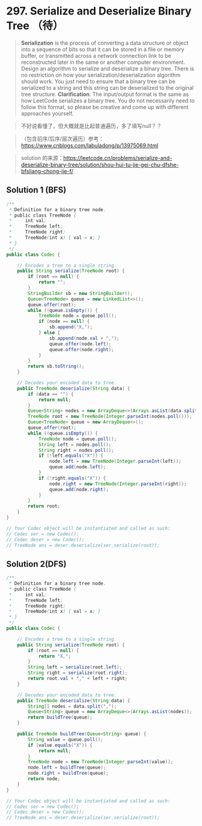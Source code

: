 # 297. Serialize and Deserialize Binary Tree （待）

>**Serialization** is the process of converting a data structure or object into a sequence of bits so that it can be stored in a file or memory buffer, or transmitted across a network connection link to be reconstructed later in the same or another computer environment.
Design an algorithm to serialize and deserialize a binary tree. There is no restriction on how your serialization/deserialization algorithm should work. You just need to ensure that a binary tree can be serialized to a string and this string can be deserialized to the original tree structure.
**Clarification**: The input/output format is the same as how LeetCode serializes a binary tree. You do not necessarily need to follow this format, so please be creative and come up with different approaches yourself.

>不好说看懂了，但大概就是比起普通遍历，多了填写null？？

>（包含前序/后序/层次遍历）参考：https://www.cnblogs.com/labuladong/p/13975069.html

>solution 的来源：https://leetcode.cn/problems/serialize-and-deserialize-binary-tree/solution/shou-hui-tu-jie-gei-chu-dfshe-bfsliang-chong-jie-f/
## Solution 1 (BFS)
```java
/**
 * Definition for a binary tree node.
 * public class TreeNode {
 *     int val;
 *     TreeNode left;
 *     TreeNode right;
 *     TreeNode(int x) { val = x; }
 * }
 */
public class Codec {

    // Encodes a tree to a single string.
    public String serialize(TreeNode root) {
        if (root == null) {
            return "";
        }
        StringBuilder sb = new StringBuilder();
        Queue<TreeNode> queue = new LinkedList<>();
        queue.offer(root);
        while (!queue.isEmpty()) {
            TreeNode node = queue.poll();
            if (node == null) {
                sb.append("X,");
            } else {
                sb.append(node.val + ",");
                queue.offer(node.left);
                queue.offer(node.right);
            }
        }
        return sb.toString();
    }

    // Decodes your encoded data to tree.
    public TreeNode deserialize(String data) {
        if (data == "") {
            return null;
        }
        Queue<String> nodes = new ArrayDeque<>(Arrays.asList(data.split(",")));
        TreeNode root = new TreeNode(Integer.parseInt(nodes.poll()));
        Queue<TreeNode> queue = new ArrayDeque<>();
        queue.offer(root);
        while (!queue.isEmpty()) {
            TreeNode node = queue.poll();
            String left = nodes.poll();
            String right = nodes.poll();
            if (!left.equals("X")) {
                node.left = new TreeNode(Integer.parseInt(left));
                queue.add(node.left);
            }
            if (!right.equals("X")) {
                node.right = new TreeNode(Integer.parseInt(right));
                queue.add(node.right);
            }
        }
        return root;
    }
}

// Your Codec object will be instantiated and called as such:
// Codec ser = new Codec();
// Codec deser = new Codec();
// TreeNode ans = deser.deserialize(ser.serialize(root));
```


## Solution 2(DFS)
```java
/**
 * Definition for a binary tree node.
 * public class TreeNode {
 *     int val;
 *     TreeNode left;
 *     TreeNode right;
 *     TreeNode(int x) { val = x; }
 * }
 */
public class Codec {

    // Encodes a tree to a single string.
    public String serialize(TreeNode root) {
        if (root == null) {
            return "X,";
        }
        String left = serialize(root.left);
        String right = serialize(root.right);
        return root.val + "," + left + right;
    }

    // Decodes your encoded data to tree.
    public TreeNode deserialize(String data) {
        String[] nodes = data.split(",");
        Queue<String> queue = new ArrayDeque<>(Arrays.asList(nodes));
        return buildTree(queue);
    }

    public TreeNode buildTree(Queue<String> queue) {
        String value = queue.poll();
        if (value.equals("X")) {
            return null;
        }
        TreeNode node = new TreeNode(Integer.parseInt(value));
        node.left = buildTree(queue);
        node.right = buildTree(queue);
        return node;
    }
}

// Your Codec object will be instantiated and called as such:
// Codec ser = new Codec();
// Codec deser = new Codec();
// TreeNode ans = deser.deserialize(ser.serialize(root));
```